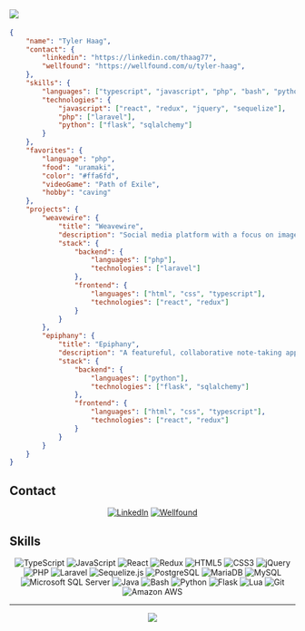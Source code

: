 <h2>
    <a href="https://git.io/typing-svg"><img src="https://readme-typing-svg.demolab.com/?lines=%3C%20Tyler%20Haag%20%2F%3E;%3C%20Welcome%20to%20my%20GitHub%20%2F%3E;%3C%20New projects coming soon!%20%2F%3E"></a>
</h2>

```json
{
    "name": "Tyler Haag",
    "contact": {
        "linkedin": "https://linkedin.com/thaag77",
        "wellfound": "https://wellfound.com/u/tyler-haag",
    },
    "skills": {
        "languages": ["typescript", "javascript", "php", "bash", "python", "java", "lua"],
        "technologies": {
            "javascript": ["react", "redux", "jquery", "sequelize"],
            "php": ["laravel"],
            "python": ["flask", "sqlalchemy"]
        }
    },
    "favorites": {
        "language": "php",
        "food": "uramaki",
        "color": "#ffa6fd",
        "videoGame": "Path of Exile",
        "hobby": "caving"
    },
    "projects": {
        "weavewire": {
            "title": "Weavewire",
            "description": "Social media platform with a focus on image sharing and interaction between users",
            "stack": {
                "backend": {
                    "languages": ["php"],
                    "technologies": ["laravel"]
                },
                "frontend": {
                    "languages": ["html", "css", "typescript"],
                    "technologies": ["react", "redux"]
                }
            }
        },
        "epiphany": {
            "title": "Epiphany",
            "description": "A featureful, collaborative note-taking app designed for ease of use and organization",
            "stack": {
                "backend": {
                    "languages": ["python"],
                    "technologies": ["flask", "sqlalchemy"]
                },
                "frontend": {
                    "languages": ["html", "css", "typescript"],
                    "technologies": ["react", "redux"]
                }
            }
        }
    }
}
```
<h2>Contact</h2>
<div id="contact-badges" align="center">
    <a href="https://www.linkedin.com/in/thaag77"><img src="https://img.shields.io/badge/LinkedIn-blue?logo=linkedin&logoColor=white&style=for-the-badge" alt="LinkedIn" /></a>
    <a href="https://wellfound.com/u/tyler-haag"><img src="https://img.shields.io/badge/Wellfound-F2F8FF?logoColor=black&style=for-the-badge" alt="Wellfound" /></a>
</div>
<h2>Skills</h2>
<div id="tech-badges" align="center">
    <img src="https://img.shields.io/badge/TypeScript-007ACC?style=for-the-badge&logo=typescript&logoColor=white" alt="TypeScript" />
    <img src="https://img.shields.io/badge/JavaScript-262626?logo=javascript&logoColor=F0DB4E&style=for-the-badge" alt="JavaScript" />
    <img src="https://img.shields.io/badge/React-20232A?style=for-the-badge&logo=react&logoColor=61DAFB" alt="React" />
    <img src="https://img.shields.io/badge/Redux-593D88?style=for-the-badge&logo=redux&logoColor=white" alt="Redux" />
    <img src="https://img.shields.io/badge/HTML5-F16528?logo=html5&logoColor=white&style=for-the-badge" alt="HTML5" />
    <img src="https://img.shields.io/badge/CSS3-663399?logo=css3&logoColor=white&style=for-the-badge" alt="CSS3" />
    <img src="https://img.shields.io/badge/jQuery-0769AD?style=for-the-badge&logo=jquery&logoColor=white" alt="jQuery" />
    <img src="https://img.shields.io/badge/PHP-505C90?logo=php&logoColor=white&style=for-the-badge" alt="PHP" />
    <img src="https://img.shields.io/badge/Laravel-FF2C20?logo=laravel&logoColor=white&style=for-the-badge" alt="Laravel" />
    <img src="https://img.shields.io/badge/sequelize-323330?style=for-the-badge&logo=sequelize&logoColor=blue" alt="Sequelize.js" />
    <img src="https://img.shields.io/badge/PostgreSQL-316192?style=for-the-badge&logo=postgresql&logoColor=white" alt="PostgreSQL" />
    <img src="https://img.shields.io/badge/MariaDB-003545?style=for-the-badge&logo=mariadb&logoColor=white" alt="MariaDB" />
    <img src="https://img.shields.io/badge/MySQL-005C84?style=for-the-badge&logo=mysql&logoColor=white" alt="MySQL" />
    <img src="https://img.shields.io/badge/MS%20SQL%20Server-CC2927?style=for-the-badge&logo=microsoft%20sql%20server&logoColor=white" alt="Microsoft SQL Server" />
    <img src="https://img.shields.io/badge/Java-ED8B00?style=for-the-badge&logo=openjdk&logoColor=white" alt="Java" />
    <img src="https://img.shields.io/badge/Bash-121011?style=for-the-badge&logo=gnu-bash&logoColor=white" alt="Bash" />
    <img src="https://img.shields.io/badge/Python-3776AB?style=for-the-badge&logo=python&logoColor=white" alt="Python" />
    <img src="https://img.shields.io/badge/Flask-000000?style=for-the-badge&logo=flask&logoColor=white" alt="Flask" />
    <img src="https://img.shields.io/badge/Lua-2C2D72?style=for-the-badge&logo=lua&logoColor=white" alt="Lua" />
    <img src="https://img.shields.io/badge/GIT-E44C30?style=for-the-badge&logo=git&logoColor=white" alt="Git" />
    <img src="https://img.shields.io/badge/Amazon_AWS-232F3E?style=for-the-badge&logo=amazon-aws&logoColor=white" alt="Amazon AWS" />
</div>
<hr />
<div align="center">
    <img src="https://komarev.com/ghpvc/?username=thaag7734&style=for-the-badge&color=lightgrey&abbreviated=true" />
</div>
